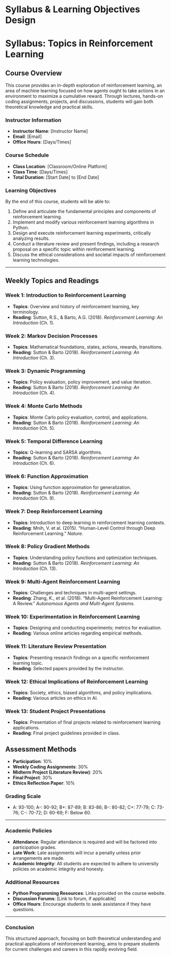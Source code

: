 Syllabus & Learning Objectives Design
=====================================

# Syllabus: Topics in Reinforcement Learning

## Course Overview
This course provides an in-depth exploration of reinforcement learning, an area of machine learning focused on how agents ought to take actions in an environment to maximize a cumulative reward. Through lectures, hands-on coding assignments, projects, and discussions, students will gain both theoretical knowledge and practical skills.

### Instructor Information
- **Instructor Name**: [Instructor Name]
- **Email**: [Email]
- **Office Hours**: [Days/Times]

### Course Schedule
- **Class Location**: [Classroom/Online Platform]
- **Class Time**: [Days/Times]
- **Total Duration**: [Start Date] to [End Date]

### Learning Objectives
By the end of this course, students will be able to:
1. Define and articulate the fundamental principles and components of reinforcement learning.
2. Implement and modify various reinforcement learning algorithms in Python.
3. Design and execute reinforcement learning experiments, critically analyzing results.
4. Conduct a literature review and present findings, including a research proposal on a specific topic within reinforcement learning.
5. Discuss the ethical considerations and societal impacts of reinforcement learning technologies.

---

## Weekly Topics and Readings

### Week 1: Introduction to Reinforcement Learning
- **Topics**: Overview and history of reinforcement learning, key terminology.
- **Reading**: Sutton, R.S., & Barto, A.G. (2018). *Reinforcement Learning: An Introduction* (Ch. 1).

### Week 2: Markov Decision Processes
- **Topics**: Mathematical foundations, states, actions, rewards, transitions.
- **Reading**: Sutton & Barto (2018). *Reinforcement Learning: An Introduction* (Ch. 3).

### Week 3: Dynamic Programming
- **Topics**: Policy evaluation, policy improvement, and value iteration.
- **Reading**: Sutton & Barto (2018). *Reinforcement Learning: An Introduction* (Ch. 4).

### Week 4: Monte Carlo Methods
- **Topics**: Monte Carlo policy evaluation, control, and applications.
- **Reading**: Sutton & Barto (2018). *Reinforcement Learning: An Introduction* (Ch. 5).

### Week 5: Temporal Difference Learning
- **Topics**: Q-learning and SARSA algorithms.
- **Reading**: Sutton & Barto (2018). *Reinforcement Learning: An Introduction* (Ch. 6).

### Week 6: Function Approximation
- **Topics**: Using function approximation for generalization.
- **Reading**: Sutton & Barto (2018). *Reinforcement Learning: An Introduction* (Ch. 9).

### Week 7: Deep Reinforcement Learning
- **Topics**: Introduction to deep learning in reinforcement learning contexts.
- **Reading**: Mnih, V. et al. (2015). “Human-Level Control through Deep Reinforcement Learning.” *Nature*.

### Week 8: Policy Gradient Methods
- **Topics**: Understanding policy functions and optimization techniques.
- **Reading**: Sutton & Barto (2018). *Reinforcement Learning: An Introduction* (Ch. 13).

### Week 9: Multi-Agent Reinforcement Learning
- **Topics**: Challenges and techniques in multi-agent settings.
- **Reading**: Zhang, K., et al. (2018). “Multi-Agent Reinforcement Learning: A Review.” *Autonomous Agents and Multi-Agent Systems*.

### Week 10: Experimentation in Reinforcement Learning
- **Topics**: Designing and conducting experiments; metrics for evaluation.
- **Reading**: Various online articles regarding empirical methods.

### Week 11: Literature Review Presentation
- **Topics**: Presenting research findings on a specific reinforcement learning topic.
- **Reading**: Selected papers provided by the instructor.

### Week 12: Ethical Implications of Reinforcement Learning
- **Topics**: Society, ethics, biased algorithms, and policy implications.
- **Reading**: Various articles on ethics in AI.

### Week 13: Student Project Presentations
- **Topics**: Presentation of final projects related to reinforcement learning applications.
- **Reading**: Final project guidelines provided in class.

## Assessment Methods
- **Participation**: 10%
- **Weekly Coding Assignments**: 30%
- **Midterm Project (Literature Review)**: 20%
- **Final Project**: 30%
- **Ethics Reflection Paper**: 10%

### Grading Scale
- A: 93-100; A-: 90-92; B+: 87-89; B: 83-86; B-: 80-82; C+: 77-79; C: 73-76; C-: 70-72; D: 60-69; F: Below 60.

---

### Academic Policies
- **Attendance**: Regular attendance is required and will be factored into participation grades.
- **Late Work**: Late assignments will incur a penalty unless prior arrangements are made.
- **Academic Integrity**: All students are expected to adhere to university policies on academic integrity and honesty.

### Additional Resources
- **Python Programming Resources**: Links provided on the course website.
- **Discussion Forums**: [Link to forum, if applicable]
- **Office Hours**: Encourage students to seek assistance if they have questions.

---

### Conclusion
This structured approach, focusing on both theoretical understanding and practical applications of reinforcement learning, aims to prepare students for current challenges and careers in this rapidly evolving field.